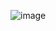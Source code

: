 
![image](https://github.com/JUNGmoon123/todoappExamTest2_2024_5_12/assets/153145757/c6fc97bf-ef1b-498f-bc26-c3a23799c25f)
